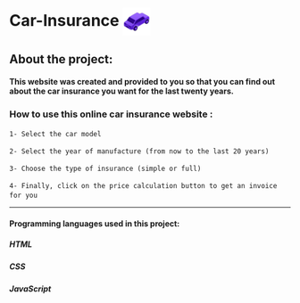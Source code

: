 # Car-Insurance <img align="center" width="50px" src="img/calogo.jfif"> 

## About the project:
  
#### This website was created and provided to you so that you can find out about the car insurance you want for the last twenty years.

### How to use this online car insurance website :

`1- Select the car model`

`2- Select the year of manufacture (from now to the last 20 years)`

`3- Choose the type of insurance (simple or full)`

`4- Finally, click on the price calculation button to get an invoice for you`

---
#### Programming languages ​​used in this project:
##### HTML
##### CSS 
##### JavaScript
